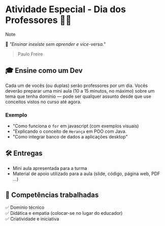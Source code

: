 # Atividade Especial - Dia dos Professores 🧑‍🏫

> [!NOTE]   
> ⁠💭 _"Ensinar inexiste sem aprender e vice-versa."_   
>> Paulo Freire

## 🎓 Ensine como um Dev

Cada um de vocês (ou duplas) serão professores por um dia. Vocês deverão preparar uma mini aula (10 a 15 minutos, no máximo) sobre um tema que tenha domínio — pode ser qualquer assunto desde que use conceitos vistos no curso até agora.

### Exemplo

- "Como funciona o `for` em javascript (com exemplos visuais)
- "Explicando o conceito de `Herança` em POO com Java.
- "Como integrar banco de dados a aplicações desktop"

## 🛠️ Entregas

- Mini aula apresentada para a turma
- Material de apoio utilizado para a aula (slide, código, página web, PDF ...)

## 🎯 Competências trabalhadas

✅ Domínio técnico   
✅ Didática e empatia (colocar-se no lugar do educador)   
✅ Criatividade e iniciativa
